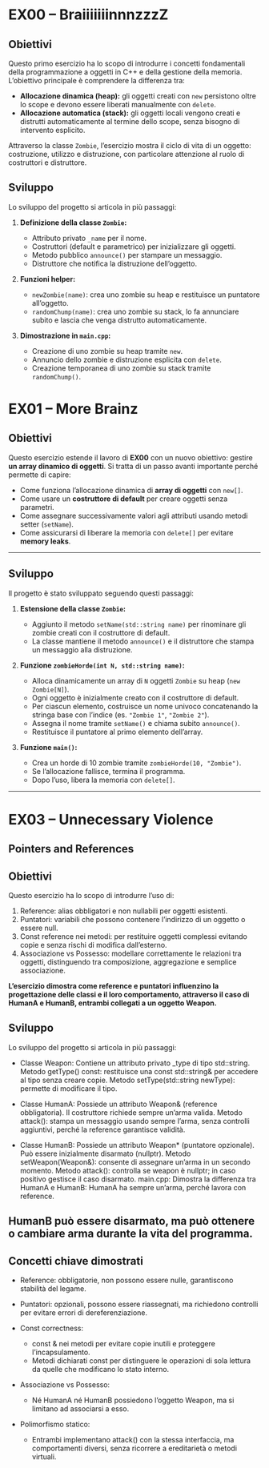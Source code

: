 # EX00 – BraiiiiiiinnnzzzZ

## Obiettivi
Questo primo esercizio ha lo scopo di introdurre i concetti
fondamentali della programmazione a oggetti in C++ e della gestione
della memoria.
L’obiettivo principale è comprendere la differenza tra:
- **Allocazione dinamica (heap):** gli oggetti creati con `new`
  persistono oltre lo scope e devono essere liberati manualmente
  con `delete`.
- **Allocazione automatica (stack):** gli oggetti locali vengono
  creati e distrutti automaticamente al termine dello scope, senza
  bisogno di intervento esplicito.

Attraverso la classe `Zombie`, l’esercizio mostra il ciclo di vita
di un oggetto: costruzione, utilizzo e distruzione, con particolare
attenzione al ruolo di costruttori e distruttore.

## Sviluppo
Lo sviluppo del progetto si articola in più passaggi:

1. **Definizione della classe `Zombie`:**
   - Attributo privato `_name` per il nome.
   - Costruttori (default e parametrico) per inizializzare gli oggetti.
   - Metodo pubblico `announce()` per stampare un messaggio.
   - Distruttore che notifica la distruzione dell’oggetto.

2. **Funzioni helper:**
   - `newZombie(name)`: crea uno zombie su heap e restituisce un
     puntatore all’oggetto.
   - `randomChump(name)`: crea uno zombie su stack, lo fa annunciare
     subito e lascia che venga distrutto automaticamente.

3. **Dimostrazione in `main.cpp`:**
   - Creazione di uno zombie su heap tramite `new`.
   - Annuncio dello zombie e distruzione esplicita con `delete`.
   - Creazione temporanea di uno zombie su stack tramite
     `randomChump()`.


# EX01 – More Brainz

## Obiettivi
Questo esercizio estende il lavoro di **EX00** con un nuovo obiettivo:
gestire **un array dinamico di oggetti**.
Si tratta di un passo avanti importante perché permette di capire:
- Come funziona l’allocazione dinamica di **array di oggetti** con `new[]`.
- Come usare un **costruttore di default** per creare oggetti senza
parametri.
- Come assegnare successivamente valori agli attributi usando metodi
setter (`setName`).
- Come assicurarsi di liberare la memoria con `delete[]` per evitare
**memory leaks**.

---

## Sviluppo
Il progetto è stato sviluppato seguendo questi passaggi:

1. **Estensione della classe `Zombie`:**
   - Aggiunto il metodo `setName(std::string name)` per rinominare
     gli zombie creati con il costruttore di default.
   - La classe mantiene il metodo `announce()` e il distruttore che
     stampa un messaggio alla distruzione.

2. **Funzione `zombieHorde(int N, std::string name)`:**
   - Alloca dinamicamente un array di `N` oggetti `Zombie` su heap
     (`new Zombie[N]`).
   - Ogni oggetto è inizialmente creato con il costruttore di default.
   - Per ciascun elemento, costruisce un nome univoco concatenando
     la stringa base con l’indice (es. `"Zombie 1"`, `"Zombie 2"`).
   - Assegna il nome tramite `setName()` e chiama subito `announce()`.
   - Restituisce il puntatore al primo elemento dell’array.

3. **Funzione `main()`:**
   - Crea un horde di 10 zombie tramite `zombieHorde(10, "Zombie")`.
   - Se l’allocazione fallisce, termina il programma.
   - Dopo l’uso, libera la memoria con `delete[]`.

---
# EX03 – Unnecessary Violence 
## Pointers and References

## Obiettivi

Questo esercizio ha lo scopo di introdurre l’uso di: 
  1. Reference: alias obbligatori e non nullabili per oggetti esistenti.
  2. Puntatori: variabili che possono contenere l’indirizzo di un oggetto o essere null.
  3. Const reference nei metodi: per restituire oggetti complessi evitando copie e senza rischi di modifica dall’esterno.
  4. Associazione vs Possesso: modellare correttamente le relazioni tra oggetti, distinguendo tra composizione, aggregazione e semplice associazione.

**L’esercizio dimostra come reference e puntatori influenzino la progettazione delle classi e il loro comportamento, attraverso il caso di HumanA e HumanB, entrambi collegati a un oggetto Weapon.** 

## Sviluppo

Lo sviluppo del progetto si articola in più passaggi:

- Classe Weapon: 
Contiene un attributo privato _type di tipo std::string.
Metodo getType() const: restituisce una const std::string& per
accedere al tipo senza creare copie.
Metodo setType(std::string newType): permette di modificare il tipo.

- Classe HumanA:
Possiede un attributo Weapon& (reference obbligatoria).
Il costruttore richiede sempre un’arma valida.
Metodo attack(): stampa un messaggio usando sempre l’arma,
senza controlli aggiuntivi, perché la reference garantisce validità.
- Classe HumanB:
Possiede un attributo Weapon* (puntatore opzionale).
Può essere inizialmente disarmato (nullptr).
Metodo setWeapon(Weapon&): consente di assegnare un’arma in un
secondo momento.
Metodo attack(): controlla se weapon è nullptr; in caso
positivo gestisce il caso disarmato.
main.cpp:
Dimostra la differenza tra HumanA e HumanB:
HumanA ha sempre un’arma, perché lavora con reference.

HumanB può essere disarmato, ma può ottenere o cambiare arma durante la vita del programma.
---
## Concetti chiave dimostrati

- Reference: obbligatorie, non possono essere nulle, garantiscono
stabilità del legame.

- Puntatori: opzionali, possono essere riassegnati, ma richiedono
controlli per evitare errori di dereferenziazione.

- Const correctness:
  - const & nei metodi per evitare copie inutili e proteggere l’incapsulamento.
  - Metodi dichiarati const per distinguere le operazioni di sola lettura da quelle che modificano lo stato interno.

- Associazione vs Possesso:
  - Né HumanA né HumanB possiedono l’oggetto Weapon, ma si limitano ad associarsi a esso.

- Polimorfismo statico:
  - Entrambi implementano attack() con la stessa interfaccia, ma comportamenti diversi, senza ricorrere a ereditarietà o metodi virtuali.
